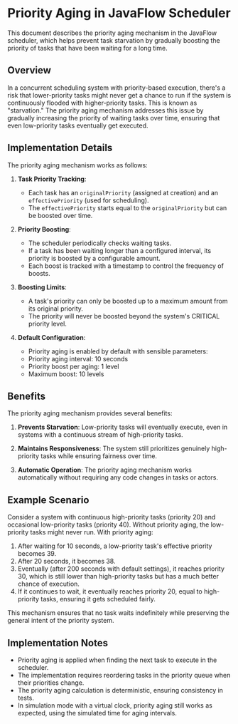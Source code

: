 # Priority Aging in JavaFlow Scheduler

This document describes the priority aging mechanism in the JavaFlow scheduler, which helps prevent task starvation by gradually boosting the priority of tasks that have been waiting for a long time.

## Overview

In a concurrent scheduling system with priority-based execution, there's a risk that lower-priority tasks might never get a chance to run if the system is continuously flooded with higher-priority tasks. This is known as "starvation." The priority aging mechanism addresses this issue by gradually increasing the priority of waiting tasks over time, ensuring that even low-priority tasks eventually get executed.

## Implementation Details

The priority aging mechanism works as follows:

1. **Task Priority Tracking**:
   - Each task has an `originalPriority` (assigned at creation) and an `effectivePriority` (used for scheduling).
   - The `effectivePriority` starts equal to the `originalPriority` but can be boosted over time.

2. **Priority Boosting**:
   - The scheduler periodically checks waiting tasks.
   - If a task has been waiting longer than a configured interval, its priority is boosted by a configurable amount.
   - Each boost is tracked with a timestamp to control the frequency of boosts.

3. **Boosting Limits**:
   - A task's priority can only be boosted up to a maximum amount from its original priority.
   - The priority will never be boosted beyond the system's CRITICAL priority level.

4. **Default Configuration**:
   - Priority aging is enabled by default with sensible parameters:
   - Priority aging interval: 10 seconds
   - Priority boost per aging: 1 level
   - Maximum boost: 10 levels

## Benefits

The priority aging mechanism provides several benefits:

1. **Prevents Starvation**: Low-priority tasks will eventually execute, even in systems with a continuous stream of high-priority tasks.

2. **Maintains Responsiveness**: The system still prioritizes genuinely high-priority tasks while ensuring fairness over time.

3. **Automatic Operation**: The priority aging mechanism works automatically without requiring any code changes in tasks or actors.

## Example Scenario

Consider a system with continuous high-priority tasks (priority 20) and occasional low-priority tasks (priority 40). Without priority aging, the low-priority tasks might never run. With priority aging:

1. After waiting for 10 seconds, a low-priority task's effective priority becomes 39.
2. After 20 seconds, it becomes 38.
3. Eventually (after 200 seconds with default settings), it reaches priority 30, which is still lower than high-priority tasks but has a much better chance of execution.
4. If it continues to wait, it eventually reaches priority 20, equal to high-priority tasks, ensuring it gets scheduled fairly.

This mechanism ensures that no task waits indefinitely while preserving the general intent of the priority system.

## Implementation Notes

- Priority aging is applied when finding the next task to execute in the scheduler.
- The implementation requires reordering tasks in the priority queue when their priorities change.
- The priority aging calculation is deterministic, ensuring consistency in tests.
- In simulation mode with a virtual clock, priority aging still works as expected, using the simulated time for aging intervals.